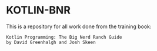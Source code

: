 # KOTLIN-BNR

This is a repository for all work done from the training book:

	Kotlin Programming: The Big Nerd Ranch Guide 
	by David Greenhalgh and Josh Skeen